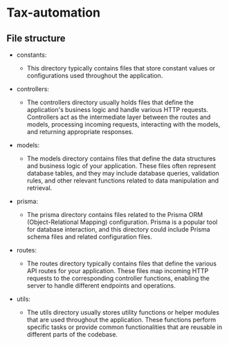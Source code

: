 # Tax-automation

## File structure

- constants:
  - This directory typically contains files that store constant values or configurations used throughout the application.

- controllers:
  - The controllers directory usually holds files that define the application's business logic and handle various HTTP requests. Controllers act as the intermediate layer between the routes and models, processing incoming requests, interacting with the models, and returning appropriate responses.

- models:
  - The models directory contains files that define the data structures and business logic of your application. These files often represent database tables, and they may include database queries, validation rules, and other relevant functions related to data manipulation and retrieval.

- prisma:
  - The prisma directory contains files related to the Prisma ORM (Object-Relational Mapping) configuration. Prisma is a popular tool for database interaction, and this directory could include Prisma schema files and related configuration files.

- routes:
  - The routes directory typically contains files that define the various API routes for your application. These files map incoming HTTP requests to the corresponding controller functions, enabling the server to handle different endpoints and operations.

- utils:
  - The utils directory usually stores utility functions or helper modules that are used throughout the application. These functions perform specific tasks or provide common functionalities that are reusable in different parts of the codebase.

